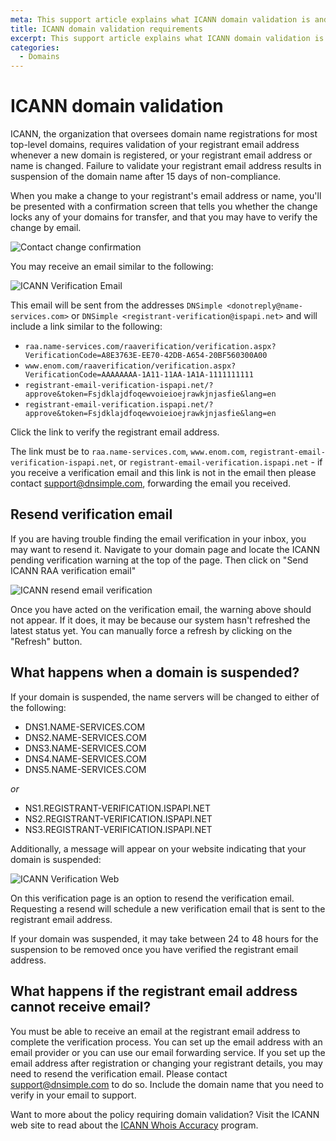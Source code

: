 ```yaml
---
meta: This support article explains what ICANN domain validation is and how to ensure that your domain name is not suspended by ICANN due to non-validation.
title: ICANN domain validation requirements
excerpt: This support article explains what ICANN domain validation is and how to ensure that your domain name is not suspended by ICANN due to non-validation.
categories:
  - Domains
---
```


# ICANN domain validation

ICANN, the organization that oversees domain name registrations for most top-level domains, requires validation of your registrant email address whenever a new domain is registered, or your registrant email address or name is changed. Failure to validate your registrant email address results in suspension of the domain name after 15 days of non-compliance.

When you make a change to your registrant's email address or name, you'll be presented with a confirmation screen that tells you whether the change locks any of your domains for transfer, and that you may have to verify the change by email.

![Contact change confirmation](/files/contact-change.png)

You may receive an email similar to the following:

![ICANN Verification Email](/files/icann-verification-email.png)

This email will be sent from the addresses `DNSimple <donotreply@name-services.com>` or `DNSimple <registrant-verification@ispapi.net>` and will include a link similar to the following:
- `raa.name-services.com/raaverification/verification.aspx?VerificationCode=A8E3763E-EE70-42DB-A654-20BF560300A00`
- `www.enom.com/raaverification/verification.aspx?VerificationCode=AAAAAAAA-1A11-11AA-1A1A-1111111111`
- `registrant-email-verification-ispapi.net/?approve&token=Fsjdklajdfoqewvoieioejrawkjnjasfie&lang=en`
- `registrant-email-verification.ispapi.net/?approve&token=Fsjdklajdfoqewvoieioejrawkjnjasfie&lang=en`

Click the link to verify the registrant email address.

The link must be to `raa.name-services.com`, `www.enom.com`, `registrant-email-verification-ispapi.net`, or `registrant-email-verification.ispapi.net` - if you receive a verification email and this link is not in the email then please contact support@dnsimple.com, forwarding the email you received.

## Resend verification email

If you are having trouble finding the email verification in your inbox, you may want to resend it. Navigate to your domain page and locate the ICANN pending verification warning at the top of the page. Then click on "Send ICANN RAA verification email"

![ICANN resend email verification](/files/raa-resend-email-verification.png)

Once you have acted on the verification email, the warning above should not appear. If it does, it may be because our system hasn't refreshed the latest status yet. You can manually force a refresh by clicking on the "Refresh" button.

## What happens when a domain is suspended?

If your domain is suspended, the name servers will be changed to either of the following:

- DNS1.NAME-SERVICES.COM
- DNS2.NAME-SERVICES.COM
- DNS3.NAME-SERVICES.COM
- DNS4.NAME-SERVICES.COM
- DNS5.NAME-SERVICES.COM

_or_

- NS1.REGISTRANT-VERIFICATION.ISPAPI.NET
- NS2.REGISTRANT-VERIFICATION.ISPAPI.NET
- NS3.REGISTRANT-VERIFICATION.ISPAPI.NET

Additionally, a message will appear on your website indicating that your domain is suspended:

![ICANN Verification Web](/files/icann-verification-web.png)

On this verification page is an option to resend the verification email. Requesting a resend will schedule a new verification email that is sent to the registrant email address.

<note>
If your domain was suspended, it may take between 24 to 48 hours for the suspension to be removed once you have verified the registrant email address.
</note>

## What happens if the registrant email address cannot receive email?

You must be able to receive an email at the registrant email address to complete the verification process. You can set up the email address with an email provider or you can use our email forwarding service. If you set up the email address after registration or changing your registrant details, you may need to resend the verification email. Please contact support@dnsimple.com to do so. Include the domain name that you need to verify in your email to support.

Want to more about the policy requiring domain validation? Visit the ICANN web site to read about the [ICANN Whois Accuracy](https://www.icann.org/resources/pages/approved-with-specs-2013-09-17-en#whois-accuracy) program.
